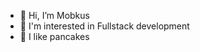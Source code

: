 - 👋 Hi, I’m Mobkus
- 👀 I'm interested in Fullstack development
- 🥞 I like pancakes

<!---
mobkukariku/mobkukariku is a ✨ special ✨ repository because its `README.md` (this file) appears on your GitHub profile.
You can click the Preview link to take a look at your changes.
--->

